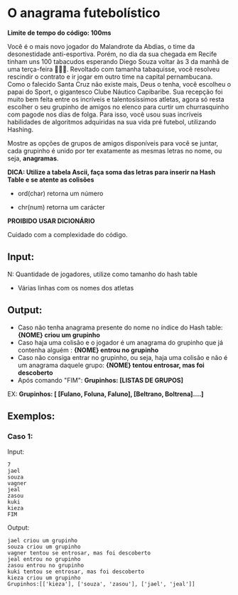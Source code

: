 # O anagrama futebolístico

**Limite de tempo do código: 100ms**

Você é o mais novo jogador do Malandrote da Abdias, o time da desonestidade anti-esportiva. Porém, no dia da sua chegada em Recife tinham uns 100 tabacudos esperando Diego Souza voltar às 3 da manhã de uma terça-feira 🤣🤣🤣. Revoltado com tamanha tabaquisse, você resolveu rescindir o contrato e ir jogar em outro time na capital pernambucana. Como o falecido Santa Cruz não existe mais, Deus o tenha, você escolheu o papai do Sport, o gigantesco Clube Náutico Capibaribe. Sua recepção foi muito bem feita entre os incríveis e talentosíssimos atletas, agora só resta escolher o seu grupinho de amigos no elenco para curtir um churrasquinho com pagode nos dias de folga. Para isso, você usou suas incríveis habilidades de algoritmos adquiridas na sua vida pré futebol, utilizando Hashing.

Mostre as opções de grupos de amigos disponíveis para você se juntar, cada grupinho é unido por ter exatamente as mesmas letras no nome, ou seja, **anagramas**.

**DICA: Utilize a tabela Ascii, faça soma das letras para inserir na Hash Table e se atente as colisões**

- ord(char) retorna um número

- chr(num) retorna um carácter

**PROIBIDO USAR DICIONÁRIO**

Cuidado com a complexidade do código.

## Input:

N: Quantidade de jogadores, utilize como tamanho do hash table

- Várias linhas com os nomes dos atletas

## Output:

- Caso não tenha anagrama presente do nome no índice do Hash table: **{NOME} criou um grupinho**
- Caso haja uma colisão e o jogador é um anagrama do grupinho que já contenha alguém : **{NOME} entrou no grupinho**
- Caso não consiga entrar no grupinho, ou seja, haja uma colisão e não é um anagrama daquele grupo: **{NOME} tentou entrosar, mas foi descoberto**
- Após comando "FIM": **Grupinhos: [LISTAS DE GRUPOS]**

EX: **Grupinhos: [ [Fulano, Foluna, Faluno], [Beltrano, Boltrena]....]**

## Exemplos:

### Caso 1:

Input:
```
7
jael
souza
vagner
jeal
zasou
kuki
kieza
FIM
```

Output:
```
jael criou um grupinho
souza criou um grupinho
vagner tentou se entrosar, mas foi descoberto
jeal entrou no grupinho
zasou entrou no grupinho
kuki tentou se entrosar, mas foi descoberto
kieza criou um grupinho
Grupinhos:[['kieza'], ['souza', 'zasou'], ['jael', 'jeal']]
```